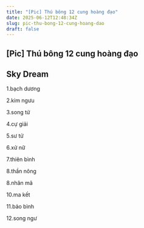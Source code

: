 ```yaml
---
title: "[Pic] Thú bông 12 cung hoàng đạo"
date: 2025-06-12T12:48:34Z
slug: pic-thu-bong-12-cung-hoang-dao
draft: false
---
```


## [Pic] Thú bông 12 cung hoàng đạo

## Sky Dream

1.bạch dương
 

 
2.kim ngưu

 
3.song tử

 
4.cự giải

 
5.sư tử

 
6.xử nữ

 
7.thiên bình

 
8.thần nông

 
8.nhân mã

 
10.ma kết

 
11.bảo bình

 
12.song ngư
